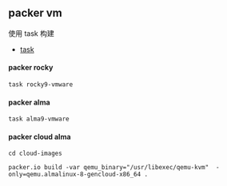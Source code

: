 ## packer vm

使用 task 构建
* [task](https://github.com/go-task/task)


#### packer rocky
```shell
task rocky9-vmware
```

#### packer alma
```shell
task alma9-vmware
```

#### packer cloud alma
```shell
cd cloud-images

packer.io build -var qemu_binary="/usr/libexec/qemu-kvm"  -only=qemu.almalinux-8-gencloud-x86_64 .
```
